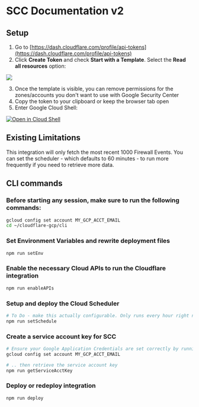 # SCC Documentation v2

## Setup

1. Go to [https://dash.cloudflare.com/profile/api-tokens](https://dash.cloudflare.com/profile/api-tokens)
2. Click **Create Token** and check **Start with a Template**. Select the **Read all resources** option:

![](https://storage.franktaylor.io/file/ab0cb4f9ab9a758dee1d6f/HzmyTww5VYoW.gif)

3. Once the template is visible, you can remove permissions for the zones/accounts you don't want to use with Google Security Center
4. Copy the token to your clipboard or keep the browser tab open
5. Enter Google Cloud Shell:

[![Open in Cloud Shell](http://gstatic.com/cloudssh/images/open-btn.svg)](https://console.cloud.google.com/cloudshell/editor?cloudshell_git_repo=https%3A%2F%2Fgithub.com%2Fcloudflare%2Fcloudflare-gcp&cloudshell_print=security-events%2Fcloudshell.md&cloudshell_working_dir=cli)

## Existing Limitations
This integration will only fetch the most recent 1000 Firewall Events. You can set the scheduler - which defaults to 60 minutes - to run more frequently if you need to retrieve more data. 

## CLI commands
### Before starting any session, make sure to run the following commands:
```bash
gcloud config set account MY_GCP_ACCT_EMAIL
cd ~/cloudflare-gcp/cli
```


### Set Environment Variables and rewrite deployment files
```bash
npm run setEnv
```

### Enable the necessary Cloud APIs to run the Cloudflare integration
```bash
npm run enableAPIs
```

### Setup and deploy the Cloud Scheduler
```bash
# To Do - make this actually configurable. Only runs every hour right now
npm run setSchedule
```

### Create a service account key for SCC
```bash
# Ensure your Google Application Credentials are set correctly by running:
gcloud config set account MY_GCP_ACCT_EMAIL

# .. then retrieve the service account key
npm run getServiceAcctKey
```

### Deploy or redeploy integration
```bash
npm run deploy
```
